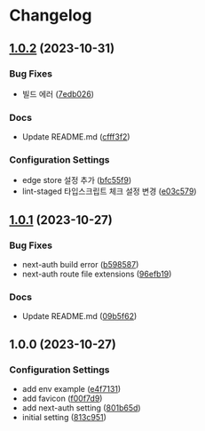 # Changelog

## [1.0.2](https://github.com/p-acid/next-app-router-template/compare/v1.0.1...v1.0.2) (2023-10-31)


### Bug Fixes

* 빌드 에러 ([7edb026](https://github.com/p-acid/next-app-router-template/commit/7edb026c486e918ff7e8f3efed29c39a2275640a))


### Docs

* Update README.md ([cfff3f2](https://github.com/p-acid/next-app-router-template/commit/cfff3f28d2045cd79d74ebab45043f7737eb556f))


### Configuration Settings

* edge store 설정 추가 ([bfc55f9](https://github.com/p-acid/next-app-router-template/commit/bfc55f93210f4cf67a64c18c182cb93325b552f4))
* lint-staged 타입스크립트 체크 설정 변경 ([e03c579](https://github.com/p-acid/next-app-router-template/commit/e03c579d3756a1b121a38852685cc8095f045c26))

## [1.0.1](https://github.com/p-acid/next-app-router-template/compare/v1.0.0...v1.0.1) (2023-10-27)


### Bug Fixes

* next-auth build error ([b598587](https://github.com/p-acid/next-app-router-template/commit/b5985876f2cd1b4aada7d7cc4e820124a1a19e76))
* next-auth route file extensions ([96efb19](https://github.com/p-acid/next-app-router-template/commit/96efb19045047936819bd7be1eb10d1588ad1ee7))


### Docs

* Update README.md ([09b5f62](https://github.com/p-acid/next-app-router-template/commit/09b5f6273f62d2fc52bf79cbd7c6a2d8185de724))

## 1.0.0 (2023-10-27)


### Configuration Settings

* add env example ([e4f7131](https://github.com/p-acid/next-app-router-template/commit/e4f71313793d62fea8ac5a206ad8ce18f3dbf572))
* add favicon ([f00f7d9](https://github.com/p-acid/next-app-router-template/commit/f00f7d929576d1303d0cc563f1bf9df6fa43c1db))
* add next-auth setting ([801b65d](https://github.com/p-acid/next-app-router-template/commit/801b65d288bc6d0cda387b617ec29b1fc30c8ce9))
* initial setting ([813c951](https://github.com/p-acid/next-app-router-template/commit/813c951b099b07b0dea6c9c65460298c36633e40))
